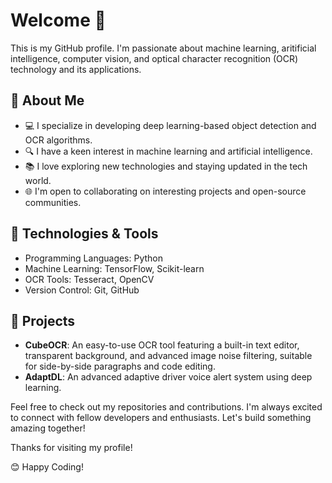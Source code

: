 # Welcome 👋
This is my GitHub profile. I'm passionate about machine learning, aritificial intelligence, computer vision, and optical character recognition (OCR) technology and its applications.


## 🚀 About Me
- 💻 I specialize in developing deep learning-based object detection and OCR algorithms.
- 🔍 I have a keen interest in machine learning and artificial intelligence.
- 📚 I love exploring new technologies and staying updated in the tech world.
- 🌐 I'm open to collaborating on interesting projects and open-source communities.


## 🔧 Technologies & Tools
- Programming Languages: Python
- Machine Learning: TensorFlow, Scikit-learn
- OCR Tools: Tesseract, OpenCV
- Version Control: Git, GitHub


## 🌟 Projects
- **CubeOCR**: An easy-to-use OCR tool featuring a built-in text editor, transparent background, and advanced image noise filtering, suitable for side-by-side paragraphs and code editing.
- **AdaptDL**: An advanced adaptive driver voice alert system using deep learning.


Feel free to check out my repositories and contributions. I'm always excited to connect with fellow developers and enthusiasts. Let's build something amazing together!

Thanks for visiting my profile!

😊 Happy Coding!